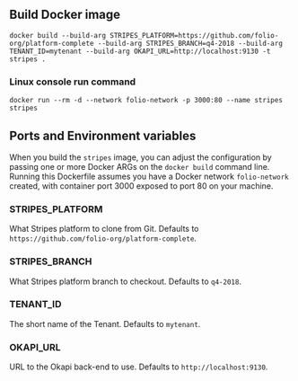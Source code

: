 ## Build Docker image

`docker build --build-arg STRIPES_PLATFORM=https://github.com/folio-org/platform-complete --build-arg STRIPES_BRANCH=q4-2018 --build-arg TENANT_ID=mytenant --build-arg OKAPI_URL=http://localhost:9130 -t stripes .`

### Linux console run command ###

`docker run --rm -d --network folio-network -p 3000:80 --name stripes stripes`

## Ports and Environment variables

When you build the `stripes` image, you can adjust the configuration by passing one or more Docker ARGs on the `docker build` command line. Running this Dockerfile assumes you have a Docker network `folio-network` created, with container port 3000 exposed to port 80 on your machine.

### STRIPES_PLATFORM

What Stripes platform to clone from Git. Defaults to `https://github.com/folio-org/platform-complete`.

### STRIPES_BRANCH

What Stripes platform branch to checkout. Defaults to `q4-2018`.

### TENANT_ID

The short name of the Tenant. Defaults to `mytenant`.

### OKAPI_URL

URL to the Okapi back-end to use. Defaults to `http://localhost:9130`.
